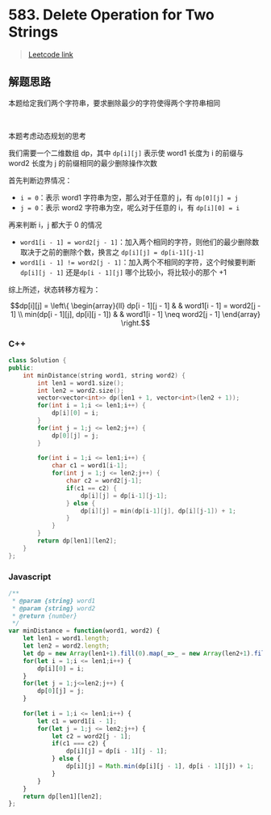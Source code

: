 # 583. Delete Operation for Two Strings

> [Leetcode link](https://leetcode.com/problems/delete-operation-for-two-strings/)



## 解题思路

本题给定我们两个字符串，要求删除最少的字符使得两个字符串相同

<br />

本题考虑动态规划的思考

我们需要一个二维数组 dp，其中 `dp[i][j]` 表示使 word1 长度为 i 的前缀与 word2 长度为 j 的前缀相同的最少删除操作次数

首先判断边界情况：

- `i = 0`：表示 word1 字符串为空，那么对于任意的 j，有 `dp[0][j] = j`
- `j = 0`：表示 word2 字符串为空，呢么对于任意的 i，有 `dp[i][0] = i`

再来判断 i，j 都大于 0 的情况

- `word1[i - 1] = word2[j - 1]`：加入两个相同的字符，则他们的最少删除数取决于之前的删除个数，换言之 `dp[i][j] = dp[i-1][j-1]`
- `word1[i - 1] != word2[j - 1]`：加入两个不相同的字符，这个时候要判断 `dp[i][j - 1]` 还是`dp[i - 1][j]` 哪个比较小，将比较小的那个 +1

综上所述，状态转移方程为：

$$dp[i][j] = \left\{
        \begin{array}{ll}
            dp[i - 1][j - 1] & & word1[i - 1] = word2[j - 1] \\
            min(dp[i - 1][j], dp[i][j - 1]) & & word1[i - 1] \neq word2[j - 1]
        \end{array}
    \right.$$





### C++

```cpp
class Solution {
public:
    int minDistance(string word1, string word2) {
        int len1 = word1.size();
        int len2 = word2.size();
        vector<vector<int>> dp(len1 + 1, vector<int>(len2 + 1));
        for(int i = 1;i <= len1;i++) {
            dp[i][0] = i;
        }
        for(int j = 1;j <= len2;j++) {
            dp[0][j] = j;
        }
        
        for(int i = 1;i <= len1;i++) {
            char c1 = word1[i-1];
            for(int j = 1;j <= len2;j++) {
                char c2 = word2[j-1];
                if(c1 == c2) {
                    dp[i][j] = dp[i-1][j-1];
                } else {
                    dp[i][j] = min(dp[i-1][j], dp[i][j-1]) + 1;
                }
            }
        }
        return dp[len1][len2];
    }
};
```



### Javascript

```js
/**
 * @param {string} word1
 * @param {string} word2
 * @return {number}
 */
var minDistance = function(word1, word2) {
    let len1 = word1.length;
    let len2 = word2.length;
    let dp = new Array(len1+1).fill(0).map(_=>_ = new Array(len2+1).fill(0));
    for(let i = 1;i <= len1;i++) {
        dp[i][0] = i;
    }
    for(let j = 1;j<=len2;j++) {
        dp[0][j] = j;
    }
    
    for(let i = 1;i <= len1;i++) {
        let c1 = word1[i - 1];
        for(let j = 1;j <= len2;j++) {
            let c2 = word2[j - 1];
            if(c1 === c2) {
                dp[i][j] = dp[i - 1][j - 1];
            } else {
                dp[i][j] = Math.min(dp[i][j - 1], dp[i - 1][j]) + 1;
            }
        }
    }
    return dp[len1][len2];
};
```

